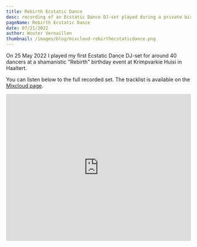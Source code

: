 ```yaml
---
title: Rebirth Ecstatic Dance
desc: recording of an Ecstatic Dance DJ-set played during a private birthday/rebirth event
pageName: Rebirth Ecstatic Dance
date: 07/21/2022
author: Wouter Vernaillen
thumbnail: /images/blog/mixcloud-rebirthecstaticdance.png
---
```


On 25 May 2022 I played my first Ecstatic Dance DJ-set for around 40 dancers at a shamanistic "Rebirth" birthday event at Krimpvarkie Huisi in Haaltert.

You can listen below to the full recorded set. The tracklist is available on the [Mixcloud page](https://www.mixcloud.com/woutervernaillen/rebirth-ecstatic-dance-krimpvarkie-huisi/).

<iframe width="100%" height="400" src="https://www.mixcloud.com/widget/iframe/?light=1&feed=%2Fwoutervernaillen%2Frebirth-ecstatic-dance-krimpvarkie-huisi%2F" frameborder="0" ></iframe>
